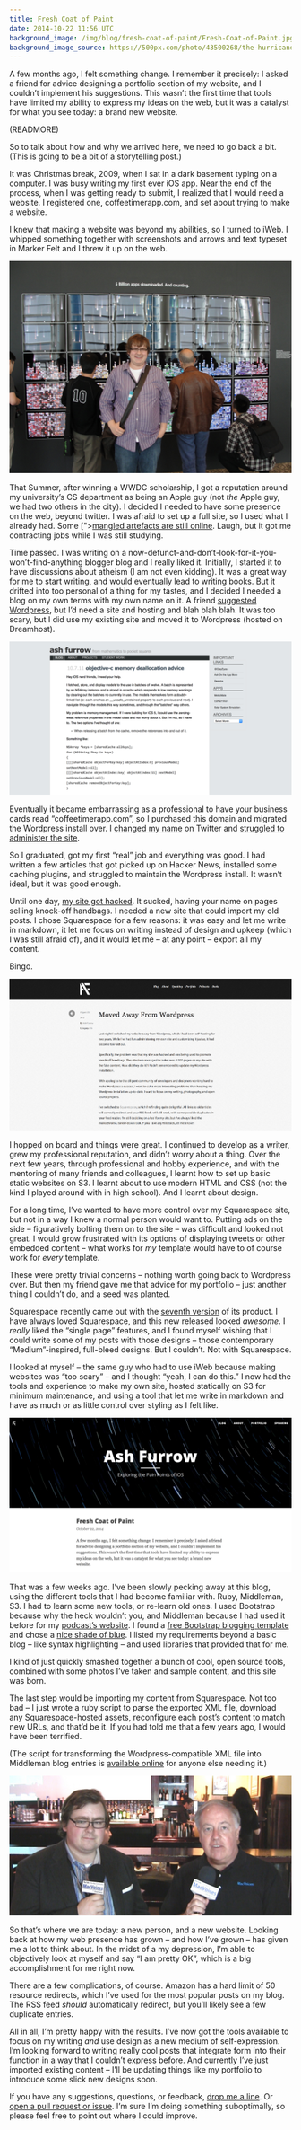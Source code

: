 ```yaml
---
title: Fresh Coat of Paint
date: 2014-10-22 11:56 UTC
background_image: /img/blog/fresh-coat-of-paint/Fresh-Coat-of-Paint.jpg
background_image_source: https://500px.com/photo/43500268/the-hurricane-iii-by-ash-furrow
---
```


A few months ago, I felt something change. I remember it precisely: I asked a friend for advice designing a portfolio section of my website, and I couldn’t implement his suggestions. This wasn’t the first time that tools have limited my ability to express my ideas on the web, but it was a catalyst for what you see today: a brand new website. 

(READMORE)

So to talk about how and why we arrived here, we need to go back a bit. (This is going to be a bit of a storytelling post.)

It was Christmas break, 2009, when I sat in a dark basement typing on a computer. I was busy writing my first ever iOS app. Near the end of the process, when I was getting ready to submit, I realized that I would need a website. I registered one, coffeetimerapp.com, and set about trying to make a website. 

I knew that making a website was beyond my abilities, so I turned to iWeb. I whipped something together with screenshots and arrows and text typeset in Marker Felt and I threw it up on the web. 

![](/img/blog/fresh-coat-of-paint/wwdc2010.jpg)

That Summer, after winning a WWDC scholarship, I got a reputation around my university’s CS department as being an Apple guy (not _the_ Apple guy, we had two others in the city). I decided I needed to have some presence on the web, beyond twitter. I was afraid to set up a full site, so I used what I already had. Some [">[mangled artefacts are still online](http://web.archive.org/web/20101118104908/http://coffeetimerapp.com/CoffeeTimer/Ash_Furrow.html). Laugh, but it got me contracting jobs while I was still studying. 

Time passed. I was writing on a now-defunct-and-don’t-look-for-it-you-won’t-find-anything blogger blog and I really liked it. Initially, I started it to have discussions about atheism (I am not even kidding). It was a great way for me to start writing, and would eventually lead to writing books. But it drifted into too personal of a thing for my tastes, and I decided I needed a blog on my own terms with my own name on it. A friend [suggested Wordpress](/blog/professional-site), but I’d need a site and hosting and blah blah blah. It was too scary, but I did use my existing site and moved it to Wordpress (hosted on Dreamhost). 

![](/img/blog/fresh-coat-of-paint/wordpress.png)

Eventually it became embarrassing as a professional to have your business cards read “coffeetimerapp.com”, so I purchased this domain and migrated the Wordpress install over. I [changed my name](/blog/twitter-name-change) on Twitter and [struggled to administer the site](/blog/site-change).

So I graduated, got my first “real” job and everything was good. I had written a few articles that got picked up on Hacker News, installed some caching plugins, and struggled to maintain the Wordpress install. It wasn’t ideal, but it was good enough. 

Until one day, [my site got hacked](/blog/moved-away-from-wordpress). It sucked, having your name on pages selling knock-off handbags. I needed a new site that could import my old posts. I chose Squarespace for a few reasons: it was easy and let me write in markdown, it let me focus on writing instead of design and upkeep (which I was still afraid of), and it would let me – at any point – export all my content. 

Bingo.

![](/img/blog/fresh-coat-of-paint/squarespace.png)

I hopped on board and things were great. I continued to develop as a writer, grew my professional reputation, and didn’t worry about a thing. Over the next few years, through professional and hobby experience, and with the mentoring of many friends and colleagues, I learnt how to set up basic static websites on S3. I learnt about to use modern HTML and CSS (not the kind I played around with in high school). And I learnt about design. 

For a long time, I’ve wanted to have more control over my Squarespace site, but not in a way I knew a normal person would want to. Putting ads on the side – figuratively bolting them on to the site – was difficult and looked not great. I would grow frustrated with its options of displaying tweets or other embedded content – what works for _my_ template would have to of course work for _every_ template. 

These were pretty trivial concerns – nothing worth going back to Wordpress over. But then my friend gave me that advice for my portfolio – just another thing I couldn’t do, and a seed was planted. 

Squarespace recently came out with the [seventh version](http://www.squarespace.com/seven/) of its product. I have always loved Squarespace, and this new released looked _awesome_. I _really_ liked the “single page” features, and I found myself wishing that I could write some of my posts with those designs – those contemporary “Medium”-inspired, full-bleed designs. But I couldn’t. Not with Squarespace.

I looked at myself – the same guy who had to use iWeb because making websites was “too scary” – and I thought “yeah, I can do this.” I now had the tools and experience to make my own site, hosted statically on S3 for minimum maintenance, and using a tool that let me write in markdown and have as much or as little control over styling as I felt like. 

![](/img/blog/fresh-coat-of-paint/middleman.png)

That was a few weeks ago. I’ve been slowly pecking away at this blog, using the different tools that I had become familiar with. Ruby, Middleman, S3. I had to learn some new tools, or re-learn old ones. I used Bootstrap because why the heck wouldn’t you, and Middleman because I had used it before for my [podcast’s website](http://notificationcenter.tv). I found a [free Bootstrap blogging template](http://startbootstrap.com/template-overviews/clean-blog/) and chose a [nice shade of blue](http://www.colourlovers.com/color/398CCC/Walton). I listed my requirements beyond a basic blog – like syntax highlighting – and used libraries that provided that for me. 

I kind of just quickly smashed together a bunch of cool, open source tools, combined with some photos I’ve taken and sample content, and this site was born. 

The last step would be importing my content from Squarespace. Not too bad – I just wrote a ruby script to parse the exported XML file, download any Squarespace-hosted assets, reconfigure each post’s content to match new URLs, and that’d be it. If you had told me that a few years ago, I would have been terrified. 

(The script for transforming the Wordpress-compatible XML file into Middleman blog entries is [available online](https://gist.github.com/AshFurrow/ea1e354fba72bb4cc533) for anyone else needing it.)

![](/img/blog/fresh-coat-of-paint/macvoices.jpg)

So that’s where we are today: a new person, and a new website. Looking back at how my web presence has grown – and how I’ve grown – has given me a lot to think about. In the midst of a my depression, I’m able to objectively look at myself and say “I am pretty OK”, which is a big accomplishment for me right now. 

There are a few complications, of course. Amazon has a hard limit of 50 resource redirects, which I’ve used for the most popular posts on my blog. The RSS feed _should_ automatically redirect, but you’ll likely see a few duplicate entries. 

All in all, I’m pretty happy with the results. I’ve now got the tools available to focus on my writing _and_ use design as a new medium of self-expression. I’m looking forward to writing really cool posts that integrate form into their function in a way that I couldn’t express before. And currently I’ve just imported existing content – I’ll be updating things like my portfolio to introduce some slick new designs soon. 

If you have any suggestions, questions, or feedback, [drop me a line](http://twitter.com/ashfurrow). Or [open a pull request or issue](https://github.com/AshFurrow/blog). I’m sure I’m doing something suboptimally, so please feel free to point out where I could improve. 
